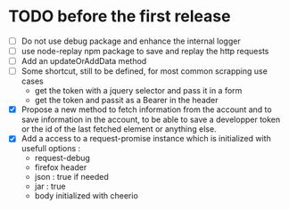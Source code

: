 TODO before the first release
=============================

 - [ ] Do not use debug package and enhance the internal logger
 - [ ] use node-replay npm package to save and replay the http requests
 - [ ] Add an updateOrAddData method
 - [ ] Some shortcut, still to be defined, for most common scrapping use cases
      - get the token with a jquery selector and pass it in a form
      - get the token and passit as a Bearer in the header
 - [X] Propose a new method to fetch information from the account and to save information in the
   account, to be able to save a developper token or the id of the last fetched element or anything
   else.
 - [X] Add a access to a request-promise instance which is initialized with usefull options :
    - request-debug
    - firefox header
    - json : true if needed
    - jar : true
    - body initialized with cheerio
